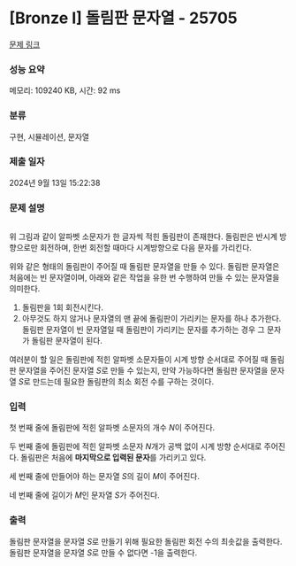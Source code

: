 # [Bronze I] 돌림판 문자열 - 25705 

[문제 링크](https://www.acmicpc.net/problem/25705) 

### 성능 요약

메모리: 109240 KB, 시간: 92 ms

### 분류

구현, 시뮬레이션, 문자열

### 제출 일자

2024년 9월 13일 15:22:38

### 문제 설명

<p style="text-align: center"><img alt="" src="https://upload.acmicpc.net/cb49a1b3-8ff5-4d01-9d76-ec96f6bdc267/-/preview/"></p>

<p>위 그림과 같이 알파벳 소문자가 한 글자씩 적힌 돌림판이 존재한다. 돌림판은 반시계 방향으로만 회전하며, 한번 회전할 때마다 시계방향으로 다음 문자를 가리킨다.</p>

<p>위와 같은 형태의 돌림판이 주어질 때 돌림판 문자열을 만들 수 있다. 돌림판 문자열은 처음에는 빈 문자열이며, 아래와 같은 작업을 유한 번 수행하여 만들 수 있는 문자열을 의미한다.</p>

<ol>
	<li>돌림판을 1회 회전시킨다.</li>
	<li>아무것도 하지 않거나 문자열의 맨 끝에 돌림판이 가리키는 문자를 하나 추가한다. 돌림판 문자열이 빈 문자열일 때 돌림판이 가리키는 문자를 추가하는 경우 그 문자가 돌림판 문자열이 된다.</li>
</ol>

<p>여러분이 할 일은 돌림판에 적힌 알파벳 소문자들이 시계 방향 순서대로 주어질 때 돌림판 문자열을 주어진 문자열 <em>S</em>로 만들 수 있는지, 만약 가능하다면 돌림판 문자열을 문자열 <em>S</em>로 만드는데 필요한 돌림판의 최소 회전 수를 구하는 것이다.</p>

### 입력 

 <p>첫 번째 줄에 돌림판에 적힌 알파벳 소문자의 개수 <em>N</em>이 주어진다.</p>

<p>두 번째 줄에 돌림판에 적힌 알파벳 소문자 <em>N</em>개가 공백 없이 시계 방향 순서대로 주어진다. 돌림판은 처음에 <strong>마지막으로 입력된 문자</strong>를 가리키고 있다.</p>

<p>세 번째 줄에 만들어야 하는 문자열 <em>S</em>의 길이 <em>M</em>이 주어진다.</p>

<p>네 번째 줄에 길이가 <em>M</em>인 문자열 <em>S</em>가 주어진다.</p>

### 출력 

 <p>돌림판 문자열을 문자열 <em>S</em>로 만들기 위해 필요한 돌림판 회전 수의 최솟값을 출력한다. 돌림판 문자열을 문자열 <em>S</em>로 만들 수 없다면 -1을 출력한다.</p>

